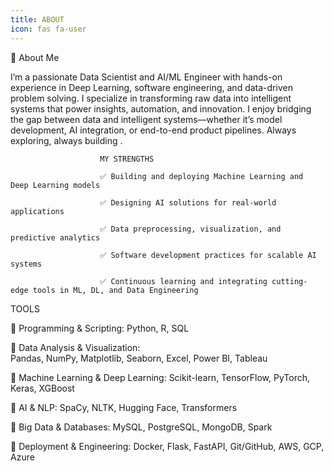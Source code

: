 ```yaml
---
title: ABOUT
icon: fas fa-user
---
```


👋 About Me
      
I’m a passionate Data Scientist and AI/ML Engineer with hands-on experience in Deep Learning, software engineering, and data-driven problem solving. 
I specialize in transforming raw data into intelligent systems that power insights, automation, and innovation.
I enjoy bridging the gap between data and intelligent systems—whether it’s model development, AI integration, or end-to-end product pipelines.
Always exploring, always building .

                        MY STRENGTHS
                                          
                        ✅ Building and deploying Machine Learning and Deep Learning models
                                          
                        ✅ Designing AI solutions for real-world applications
                                          
                        ✅ Data preprocessing, visualization, and predictive analytics
                                          
                        ✅ Software development practices for scalable AI systems
                                          
                        ✅ Continuous learning and integrating cutting-edge tools in ML, DL, and Data Engineering

  TOOLS
                    
  🔹 Programming & Scripting:
    Python, R, SQL
                    
  🔹 Data Analysis & Visualization:         
    Pandas, NumPy, Matplotlib, Seaborn, Excel, Power BI, Tableau
                    
  🔹 Machine Learning & Deep Learning:
    Scikit-learn, TensorFlow, PyTorch, Keras, XGBoost
                    
  🔹 AI & NLP:
    SpaCy, NLTK, Hugging Face, Transformers
                    
  🔹 Big Data & Databases:
    MySQL, PostgreSQL, MongoDB, Spark

  🔹 Deployment & Engineering:
    Docker, Flask, FastAPI, Git/GitHub, AWS, GCP, Azure


